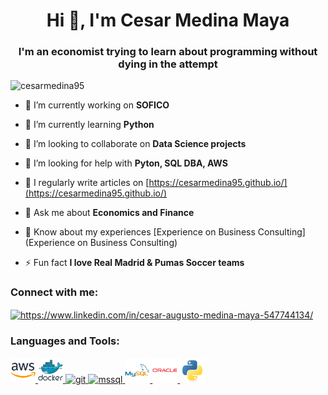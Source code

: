 <h1 align="center">Hi 👋, I'm Cesar Medina Maya</h1>
<h3 align="center">I'm an economist trying to learn about programming without dying in the attempt</h3>

<p align="left"> <img src="https://komarev.com/ghpvc/?username=cesarmedina95&label=Profile%20views&color=0e75b6&style=flat" alt="cesarmedina95" /> </p>

- 🔭 I’m currently working on **SOFICO**

- 🌱 I’m currently learning **Python**

- 👯 I’m looking to collaborate on **Data Science projects**

- 🤝 I’m looking for help with **Pyton, SQL DBA, AWS**

- 📝 I regularly write articles on [https://cesarmedina95.github.io/](https://cesarmedina95.github.io/)

- 💬 Ask me about **Economics and Finance**

- 📄 Know about my experiences [Experience on Business Consulting](Experience on Business Consulting)

- ⚡ Fun fact **I love Real Madrid & Pumas Soccer teams**

<h3 align="left">Connect with me:</h3>
<p align="left">
<a href="https://linkedin.com/in/cesar augusto medina maya" target="blank"><img align="center" src="https://raw.githubusercontent.com/rahuldkjain/github-profile-readme-generator/master/src/images/icons/Social/linked-in-alt.svg" alt="https://www.linkedin.com/in/cesar-augusto-medina-maya-547744134/" height="30" width="40" /></a>
</p>

<h3 align="left">Languages and Tools:</h3>
<p align="left"> <a href="https://aws.amazon.com" target="_blank" rel="noreferrer"> <img src="https://raw.githubusercontent.com/devicons/devicon/master/icons/amazonwebservices/amazonwebservices-original-wordmark.svg" alt="aws" width="40" height="40"/> </a> <a href="https://www.docker.com/" target="_blank" rel="noreferrer"> <img src="https://raw.githubusercontent.com/devicons/devicon/master/icons/docker/docker-original-wordmark.svg" alt="docker" width="40" height="40"/> </a> <a href="https://git-scm.com/" target="_blank" rel="noreferrer"> <img src="https://www.vectorlogo.zone/logos/git-scm/git-scm-icon.svg" alt="git" width="40" height="40"/> </a> <a href="https://www.microsoft.com/en-us/sql-server" target="_blank" rel="noreferrer"> <img src="https://www.svgrepo.com/show/303229/microsoft-sql-server-logo.svg" alt="mssql" width="40" height="40"/> </a> <a href="https://www.mysql.com/" target="_blank" rel="noreferrer"> <img src="https://raw.githubusercontent.com/devicons/devicon/master/icons/mysql/mysql-original-wordmark.svg" alt="mysql" width="40" height="40"/> </a> <a href="https://www.oracle.com/" target="_blank" rel="noreferrer"> <img src="https://raw.githubusercontent.com/devicons/devicon/master/icons/oracle/oracle-original.svg" alt="oracle" width="40" height="40"/> </a> <a href="https://www.python.org" target="_blank" rel="noreferrer"> <img src="https://raw.githubusercontent.com/devicons/devicon/master/icons/python/python-original.svg" alt="python" width="40" height="40"/> </a> </p>
